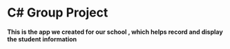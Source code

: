 # C# Group Project
**This is the app we created for our school , which helps record and display the student information**
